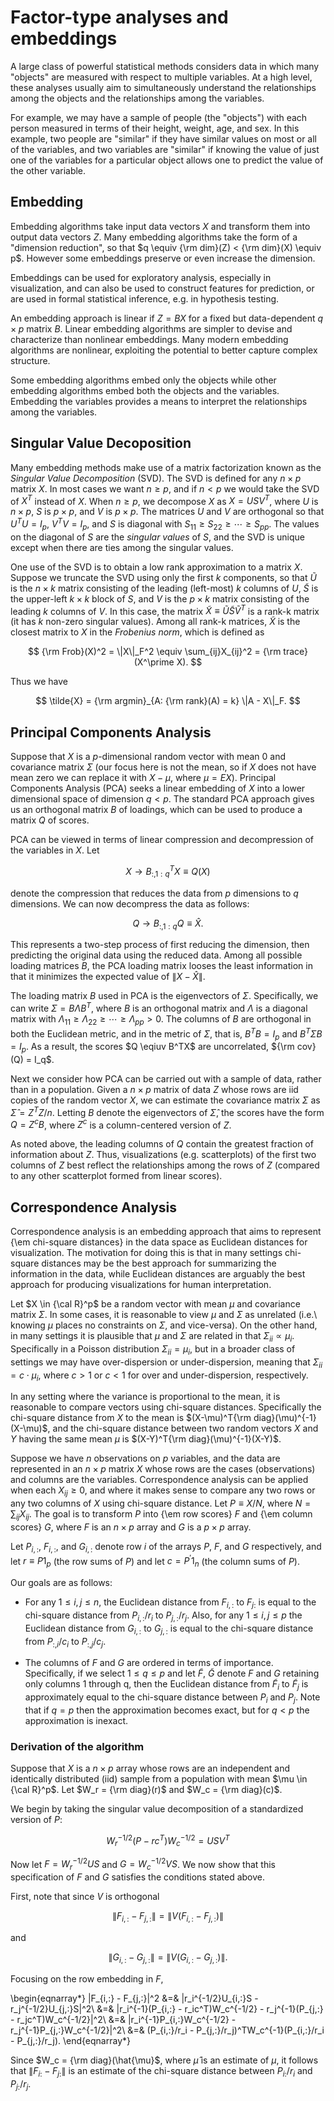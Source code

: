 # Factor-type analyses and embeddings

A large class of powerful statistical methods considers data in which
many "objects" are measured with respect to multiple variables.  At a
high level, these analyses usually aim to simultaneously understand
the relationships among the objects and the relationships among the
variables.

For example, we may have a sample of people (the "objects") with each
person measured in terms of their height, weight, age, and sex.  In
this example, two people are "similar" if they have similar values on
most or all of the variables, and two variables are "similar" if
knowing the value of just one of the variables for a particular object
allows one to predict the value of the other variable.

## Embedding

Embedding algorithms take input data vectors $X$ and transform them
into output data vectors $Z$.  Many embedding algorithms take the form
of a "dimension reduction", so that $q \equiv {\rm dim}(Z) < {\rm
dim}(X) \equiv p$.  However some embeddings preserve or even increase
the dimension.

Embeddings can be used for exploratory analysis, especially in
visualization, and can also be used to construct features for
prediction, or are used in formal statistical inference, e.g. in
hypothesis testing.

An embedding approach is linear if $Z = BX$ for a fixed but
data-dependent $q\times p$ matrix $B$.  Linear embedding algorithms
are simpler to devise and characterize than nonlinear embeddings.
Many modern embedding algorithms are nonlinear, exploiting the
potential to better capture complex structure.

Some embedding algorithms embed only the objects while other embedding
algorithms embed both the objects and the variables.  Embedding the
variables provides a means to interpret the relationships among the
variables.

## Singular Value Decoposition

Many embedding methods make use of a matrix factorization known as the
*Singular Value Decomposition* (SVD).  The SVD is defined for any
$n\times p$ matrix $X$.  In most cases we want $n \ge p$, and if $n<p$
we would take the SVD of $X^T$ instead of $X$.  When $n\ge p$, we
decompose $X$ as $X = USV^T$, where $U$ is $n\times p$, $S$ is
$p\times p$, and $V$ is $p\times p$.  The matrices $U$ and $V$ are
orthogonal so that $U^TU = I_p$, $V^TV = I_p$, and $S$ is diagonal
with $S_{11} \ge S_{22} \ge \cdots \ge S_{pp}$.  The values on the
diagonal of $S$ are the *singular values* of $S$, and the SVD is
unique except when there are ties among the singular values.

One use of the SVD is to obtain a low rank approximation to a matrix
$X$.  Suppose we truncate the SVD using only the first $k$ components,
so that $\tilde{U}$ is the $n\times k$ matrix consisting of the
leading (left-most) $k$ columns of $U$, $\tilde{S}$ is the upper-left
$k\times k$ block of $S$, and $V$ is the $p\times k$ matrix consisting
of the leading $k$ columns of $V$.  In this case, the matrix
$\tilde{X} \equiv \tilde{U}\tilde{S}\tilde{V}^T$ is a rank-k matrix
(it has $k$ non-zero singular values).  Among all rank-k matrices,
$\tilde{X}$ is the closest matrix to $X$ in the *Frobenius norm*,
which is defined as

$$
{\rm Frob}(X)^2 = \|X\|_F^2 \equiv \sum_{ij}X_{ij}^2 = {\rm trace}(X^\prime X).
$$

Thus we have

$$
\tilde{X} = {\rm argmin}_{A: {\rm rank}(A) = k} \|A - X\|_F.
$$

## Principal Components Analysis

Suppose that $X$ is a $p$-dimensional random vector with mean $0$ and
covariance matrix $\Sigma$ (our focus here is not the mean, so if $X$
does not have mean zero we can replace it with $X-\mu$, where
$\mu=EX$).  Principal Components Analysis (PCA) seeks a linear
embedding of $X$ into a lower dimensional space of dimension $q<p$.
The standard PCA approach gives us an orthogonal matrix $B$ of
loadings, which can be used to produce a matrix $Q$ of scores.

PCA can be viewed in terms of linear compression and decompression of
the variables in $X$.  Let

$$
X \rightarrow B_{:,1:q}^TX \equiv Q(X)
$$

denote the compression that reduces the data from $p$ dimensions to
$q$ dimensions.  We can now decompress the data as follows:

$$
Q \rightarrow B_{:,1:q}Q \equiv \hat{X}.
$$

This represents a two-step process of first reducing the dimension,
then predicting the original data using the reduced data.  Among all
possible loading matrices $B$, the PCA loading matrix looses the least
information in that it minimizes the expected value of $\|X -
\hat{X}\|$.

The loading matrix $B$ used in PCA is the eigenvectors of $\Sigma$.
Specifically, we can write $\Sigma = B\Lambda B^T$, where $B$ is an
orthogonal matrix and $\Lambda$ is a diagonal matrix with
$\Lambda_{11} \ge \Lambda_{22} \ge \cdots \ge \Lambda_{pp} > 0$.  The
columns of $B$ are orthogonal in both the Euclidean metric, and in the
metric of $\Sigma$, that is, $B^TB = I_p$ and $B^T\Sigma B = I_p$.  As
a result, the scores $Q \eqiuv B^TX$ are uncorrelated, ${\rm cov}(Q) =
I_q$.

Next we consider how PCA can be carried out with a sample of data,
rather than in a population.  Given a $n\times p$ matrix of data $Z$
whose rows are iid copies of the random vector $X$, we can estimate
the covariance matrix $\Sigma$ as $\hat{\Sigma} = Z^TZ/n$. Letting $B$
denote the eigenvectors of $\hat{\Sigma}$, the scores have the form $Q
= Z^cB$, where $Z^c$ is a column-centered version of $Z$.

As noted above, the leading columns of $Q$ contain the greatest
fraction of information about $Z$.  Thus, visualizations
(e.g. scatterplots) of the first two columns of $Z$ best reflect the
relationships among the rows of $Z$ (compared to any other scatterplot
formed from linear scores).

## Correspondence Analysis

Correspondence analysis is an embedding approach that aims to
represent {\em chi-square distances} in the data space as Euclidean
distances for visualization.  The motivation for doing this is that in
many settings chi-square distances may be the best approach for
summarizing the information in the data, while Euclidean distances are
arguably the best approach for producing visualizations for human
interpretation.

Let $X \in {\cal R}^p$ be a random vector with mean $\mu$ and
covariance matrix $\Sigma$.  In some cases, it is reasonable to view
$\mu$ and $\Sigma$ as unrelated (i.e.\ knowing $\mu$ places no
constraints on $\Sigma$, and vice-versa).  On the other hand, in many
settings it is plausible that $\mu$ and $\Sigma$ are related in that
$\Sigma_{ii} \propto \mu_i$.  Specifically in a Poisson distribution
$\Sigma_{ii} = \mu_i$, but in a broader class of settings we may have
over-dispersion or under-dispersion, meaning that $\Sigma_{ii} =
c\cdot \mu_i$, where $c>1$ or $c<1$ for over and under-dispersion,
respectively.

In any setting where the variance is proportional to the mean, it is
reasonable to compare vectors using chi-square distances.
Specifically the chi-square distance from $X$ to the mean is
$(X-\mu)^T{\rm diag}(\mu)^{-1}(X-\mu)$, and the chi-square distance
between two random vectors $X$ and $Y$ having the same mean $\mu$ is
$(X-Y)^T{\rm diag}(\mu)^{-1}(X-Y)$.

Suppose we have $n$ observations on $p$ variables, and the data are
represented in an $n\times p$ matrix $X$ whose rows are the cases
(observations) and columns are the variables.  Correspondence analysis
can be applied when each $X_{ij} \ge 0$, and where it makes sense to
compare any two rows or any two columns of $X$ using chi-square
distance.  Let $P \equiv X/N$, where $N = \sum_{ij} X_{ij}$.  The goal
is to transform $P$ into {\em row scores} $F$ and {\em column scores}
$G$, where $F$ is an $n\times p$ array and $G$ is a $p\times p$ array.

Let $P_{i,:}$, $F_{i,:}$, and $G_{i,:}$ denote row $i$ of the arrays
$P$, $F$, and $G$ respectively, and let $r \equiv P1_p$ (the row sums
of $P$) and let $c = P^\prime 1_n$ (the column sums of $P$).

Our goals are as follows:

* For any $1 \le i, j \le n$, the Euclidean distance from $F_{i,:}$ to
$F_{j:}$ is equal to the chi-square distance from $P_{i,:}/r_i$ to
$P_{j,:}/r_j$.  Also, for any $1 \le i,j \le p$ the Euclidean distance
from $G_{i,:}$ to $G_{j,:}$ is equal to the chi-square distance from
$P_{:,i}/c_i$ to $P_{:,j}/c_j$.

* The columns of $F$ and $G$ are ordered in terms of importance.
Specifically, if we select $1 \le q \le p$ and let $\tilde{F}$,
$\tilde{G}$ denote $F$ and $G$ retaining only columns 1 through q,
then the Euclidean distance from $\tilde{F}_i$ to $\tilde{F}_j$ is
approximately equal to the chi-square distance between $P_i$ and
$P_j$.  Note that if $q=p$ then the approximation becomes exact, but
for $q<p$ the approximation is inexact.

### Derivation of the algorithm

Suppose that $X$ is a $n\times p$ array whose rows are an independent
and identically distributed (iid) sample from a population with mean
$\mu \in {\cal R}^p$.  Let $W_r = {\rm diag}(r)$ and $W_c = {\rm
diag}(c)$.

We begin by taking the singular value decomposition of a standardized
version of $P$:

$$
W_r^{-1/2}(P - rc^T)W_c^{-1/2} = USV^T
$$

Now let $F = W_r^{-1/2}US$ and $G = W_c^{-1/2}VS$.  We now show that
this specification of $F$ and $G$ satisfies the conditions stated
above.

First, note that since $V$ is orthogonal

$$
\|F_{i,:} - F_{j,:}\| = \|V(F_{i,:} - F_{j,:})\|
$$

and

$$
\|G_{i,:} - G_{j,:}\| = \|V(G_{i,:} - G_{j,:})\|.
$$

Focusing on the row embedding in $F$,

\begin{eqnarray*}
\|F_{i,:} - F_{j,:}\|^2 &=& \|r_i^{-1/2}U_{i,:}S - r_j^{-1/2}U_{j,:}S\|^2\\
  &=& \|r_i^{-1}(P_{i,:} - r_ic^T)W_c^{-1/2} - r_j^{-1}(P_{j,:} - r_jc^T)W_c^{-1/2}\|^2\\
  &=& \|r_i^{-1}P_{i,:}W_c^{-1/2} - r_j^{-1}P_{j,:}W_c^{-1/2}\|^2\\
  &=& (P_{i,:}/r_i - P_{j,:}/r_j)^TW_c^{-1}(P_{i,:}/r_i - P_{j,:}/r_j).
\end{eqnarray*}

Since $W_c = {\rm diag}(\hat{\mu}$, where $\hat{\mu}$ is an estimate
of $\mu$, it follows that $\|F_{i:} - F_{j:}\|$ is an estimate of the
chi-square distance between $P_{i:}/r_i$ and $P_{j:}/r_j$.
